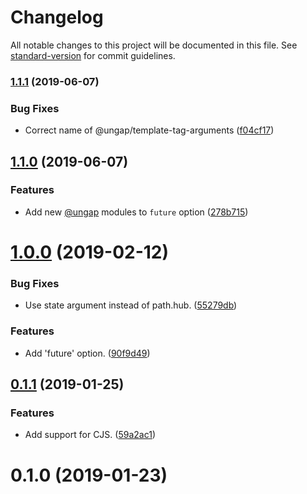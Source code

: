# Changelog

All notable changes to this project will be documented in this file. See [standard-version](https://github.com/conventional-changelog/standard-version) for commit guidelines.

### [1.1.1](https://github.com/cfware/babel-plugin-remove-ungap/compare/v1.1.0...v1.1.1) (2019-06-07)


### Bug Fixes

* Correct name of @ungap/template-tag-arguments ([f04cf17](https://github.com/cfware/babel-plugin-remove-ungap/commit/f04cf17))



## [1.1.0](https://github.com/cfware/babel-plugin-remove-ungap/compare/v1.0.0...v1.1.0) (2019-06-07)


### Features

* Add new [@ungap](https://github.com/ungap) modules to `future` option ([278b715](https://github.com/cfware/babel-plugin-remove-ungap/commit/278b715))



# [1.0.0](https://github.com/cfware/babel-plugin-remove-ungap/compare/v0.1.1...v1.0.0) (2019-02-12)


### Bug Fixes

* Use state argument instead of path.hub. ([55279db](https://github.com/cfware/babel-plugin-remove-ungap/commit/55279db))


### Features

* Add 'future' option. ([90f9d49](https://github.com/cfware/babel-plugin-remove-ungap/commit/90f9d49))



## [0.1.1](https://github.com/cfware/babel-plugin-remove-ungap/compare/v0.1.0...v0.1.1) (2019-01-25)


### Features

* Add support for CJS. ([59a2ac1](https://github.com/cfware/babel-plugin-remove-ungap/commit/59a2ac1))



# 0.1.0 (2019-01-23)
